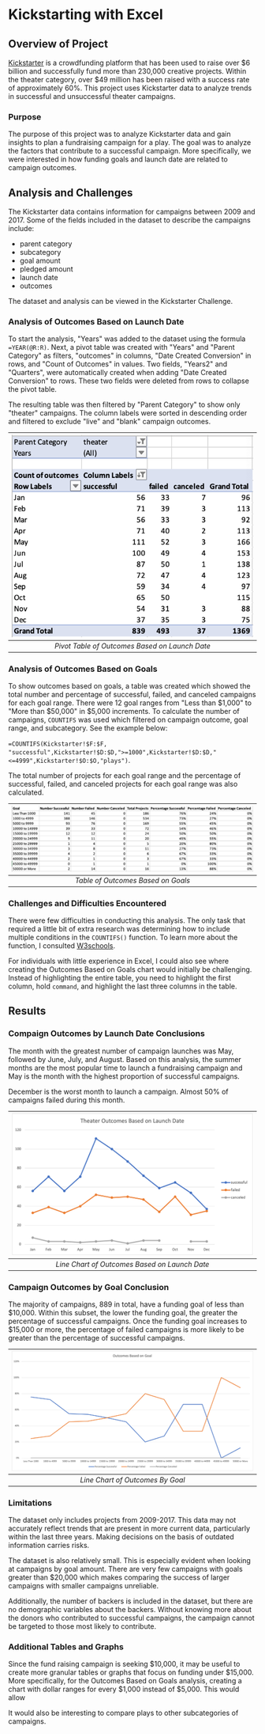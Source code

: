 # Kickstarting with Excel

## Overview of Project
[Kickstarter](https://www.kickstarter.com/?ref=ksr-redirect-kickstarter_today) is a crowdfunding platform that has been used to raise over $6 billion and successfully fund more than 230,000 creative projects. Within the theater category, over $49 million has been raised with a success rate of approximately 60%. This project uses Kickstarter data to analyze trends in successful and unsuccessful theater campaigns.

### Purpose
The purpose of this project was to analyze Kickstarter data and gain insights to plan a fundraising campaign for a play. The goal was to analyze the factors that contribute to a successful campaign. More specifically, we were interested in how funding goals and launch date are related to campaign outcomes.

## Analysis and Challenges
The Kickstarter data contains information for campaigns between 2009 and 2017. Some of the fields included in the dataset to describe the campaigns include: 
* parent category
* subcategory
* goal amount
* pledged amount
* launch date
* outcomes

The dataset and analysis can be viewed in the Kickstarter Challenge.

### Analysis of Outcomes Based on Launch Date
To start the analysis, "Years" was added to the dataset using the formula `=YEAR(@R:R)`. Next, a pivot table was created with "Years" and "Parent Category" as filters, "outcomes" in columns, "Date Created Conversion" in rows, and "Count of Outcomes" in values. Two fields, "Years2" and "Quarters", were automatically created when adding "Date Created Conversion" to rows. These two fields were deleted from rows to collapse the pivot table.

The resulting table was then filtered by "Parent Category" to show only "theater" campaigns. The column labels were sorted in descending order and filtered to exclude "live" and "blank" campaign outcomes. 

| ![Pivot Table](/Resources/PivotTable.png) | 
|:--:| 
| *Pivot Table of Outcomes Based on Launch Date* |

### Analysis of Outcomes Based on Goals
To show outcomes based on goals, a table was created which showed the total number and percentage of successful, failed, and canceled campaigns for each goal range. There were 12 goal ranges from "Less than $1,000" to "More than $50,000" in $5,000 increments. To calculate the number of campaigns, `COUNTIFS` was used which filtered on campaign outcome, goal range, and subcategory. See the example below:

`=COUNTIFS(Kickstarter!$F:$F, "successful",Kickstarter!$D:$D,">=1000",Kickstarter!$D:$D,"<=4999",Kickstarter!$O:$O,"plays")`. 

The total number of projects for each goal range and the percentage of successful, failed, and canceled projects for each goal range was also calculated.

| ![Table](/Resources/Table.png) | 
|:--:| 
| *Table of Outcomes Based on Goals* |

### Challenges and Difficulties Encountered
There were few difficulties in conducting this analysis. The only task that required a little bit of extra research was determining how to include multiple conditions in the `COUNTIFS()` function. To learn more about the function, I consulted [W3schools](https://www.w3schools.com/excel/excel_countifs.php).

For individuals with little experience in Excel, I could also see where creating the Outcomes Based on Goals chart would initially be challenging. Instead of highlighting the entire table, you need to highlight the first column, hold `command`, and highlight the last three columns in the table.


## Results

### Compaign Outcomes by Launch Date Conclusions
The month with the greatest number of campaign launches was May, followed by June, July, and August. Based on this analysis, the summer months are the most popular time to launch a fundraising campaign and May is the month with the highest proportion of successful campaigns. 

December is the worst month to launch a campaign. Almost 50% of campaigns failed during this month. 

| ![Outcomes by Launch Date](/Resources/Theater_Outcomes_vs_Launch.png) | 
|:--:| 
| *Line Chart of Outcomes Based on Launch Date* |

### Campaign Outcomes by Goal Conclusion
The majority of campaigns, 889 in total, have a funding goal of less than $10,000. Within this subset, the lower the funding goal, the greater the percentage of successful campaigns. Once the funding goal increases to $15,000 or more, the percentage of failed campaigns is more likely to be greater than the percentage of successful campaigns. 

| ![Outcomes by Goal](/Resources/Outcomes_vs_Goals.png) | 
|:--:| 
| *Line Chart of Outcomes By Goal* |

### Limitations
The dataset only includes projects from 2009-2017. This data may not accurately reflect trends that are present in more current data, particularly within the last three years. Making decisions on the basis of outdated information carries risks.

The dataset is also relatively small. This is especially evident when looking at campaigns by goal amount. There are very few campaigns with goals greater than $20,000 which makes comparing the success of larger campaigns with smaller campaigns unreliable. 

Additionally, the number of backers is included in the dataset, but there are no demographic variables about the backers. Without knowing more about the donors who contributed to successful campaigns, the campaign cannot be targeted to those most likely to contribute.

### Additional Tables and Graphs
Since the fund raising campaign is seeking $10,000, it may be useful to create more granular tables or graphs that focus on funding under $15,000. More specifically, for the Outcomes Based on Goals analysis, creating a chart with dollar ranges for every $1,000 instead of $5,000. This would allow 

It would also be interesting to compare plays to other subcategories of campaigns. 
